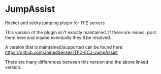 # JumpAssist
Rocket and sticky jumping plugin for TF2 servers

This version of the plugin isn't exactly maintained. If there are issues, post them here and maybe eventually they'll be resolved.

A version that is maintained/supported can be found here: https://github.com/JoinedSenses/TF2-ECJ-JumpAssist

There are many differences between this version and the above linked version.
